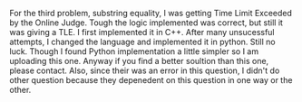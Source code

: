 For the third problem, substring equality, I was getting Time Limit Exceeded by the Online Judge. Tough the logic implemented was correct, but still it was giving a TLE. I first implemented it in C++. After many unsucessful attempts, I changed the language and implemented it in python. Still no luck. Though I found Python implementation a little simpler so I am uploading this one. Anyway if you find a better soultion than this one, please contact. Also, since their was an error in this question, I didn't do other question because they depenedent on this question in one way or the other.